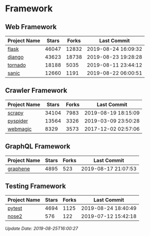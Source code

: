 # Framework

## Web Framework

| Project Name | Stars | Forks | Last Commit |
| ------------ | ----- | ----- | ----------- |
| [flask](https://github.com/pallets/flask) | 46047 | 12832 | 2019-08-24 16:09:32 |
| [django](https://github.com/django/django) | 43623 | 18738 | 2019-08-23 19:28:28 |
| [tornado](https://github.com/tornadoweb/tornado) | 18188 | 5035 | 2019-08-11 23:44:12 |
| [sanic](https://github.com/huge-success/sanic) | 12660 | 1191 | 2019-08-22 06:00:51 |

## Crawler Framework

| Project Name | Stars | Forks | Last Commit |
| ------------ | ----- | ----- | ----------- |
| [scrapy](https://github.com/scrapy/scrapy) | 34104 | 7983 | 2019-08-19 18:15:09 |
| [pyspider](https://github.com/binux/pyspider) | 13564 | 3326 | 2019-03-09 23:50:28 |
| [webmagic](https://github.com/code4craft/webmagic) | 8329 | 3573 | 2017-12-02 02:57:06 |

## GraphQL Framework

| Project Name | Stars | Forks | Last Commit |
| ------------ | ----- | ----- | ----------- |
| [graphene](https://github.com/graphql-python/graphene) | 4895 | 523 | 2019-08-17 21:07:53 |

## Testing Framework

| Project Name | Stars | Forks | Last Commit |
| ------------ | ----- | ----- | ----------- |
| [pytest](https://github.com/pytest-dev/pytest) | 4694 | 1125 | 2019-08-24 18:40:49 |
| [nose2](https://github.com/nose-devs/nose2) | 576 | 122 | 2019-07-12 15:42:18 |

*Update Date: 2019-08-25T16:00:27*